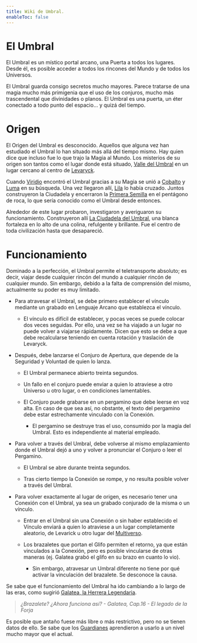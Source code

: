 ```yaml
---
title: Wiki de Umbral.
enableToc: false
---
```


# **El Umbral**

El Umbral es un místico portal arcano, una Puerta a todos los lugares. Desde él, es posible acceder a todos los rincones del Mundo y de todos los Universos.

El Umbral guarda consigo secretos mucho mayores. Parece tratarse de una magia mucho más primigenia que el uso de los conjuros, mucho más trascendental que divinidades o planos. El Umbral es una puerta, un éter conectado a todo punto del espacio… y quizá del tiempo.

# Origen

El Origen del Umbral es desconocido. Aquellos que alguna vez han estudiado el Umbral lo han situado más allá del tiempo mismo. Hay quien dice que incluso fue lo que trajo la Magia al Mundo. Los misterios de su origen son tantos como el lugar donde está situado, [Valle del Umbral](https://www.legendkeeper.com/app/ckvil5g57t6310808rct5ktxd/cky1pdt5b0018037c6ke1wqbt/) en un lugar cercano al centro de [Levaryck](https://www.legendkeeper.com/app/ckvil5g57t6310808rct5ktxd/ckwl6ccs4000a036cbm61llf5/).

Cuando [Viridio](https://www.legendkeeper.com/app/ckvil5g57t6310808rct5ktxd/ckw9r297t001a036cf0z8y5d0/) encontró el Umbral gracias a su Magia se unió a [Cobalto](https://www.legendkeeper.com/app/ckvil5g57t6310808rct5ktxd/ckw9qzwwj000v036ckhxi3v7y/) y [Luma](https://www.legendkeeper.com/app/ckvil5g57t6310808rct5ktxd/ckw9r21k10015036c02dzbxak/) en su búsqueda. Una vez llegaron allí, [Lila](https://www.legendkeeper.com/app/ckvil5g57t6310808rct5ktxd/ckw9r1pw90010036c4jitdelk/) lo había cruzado. Juntos construyeron la Ciudadela y encerraron la [Primera Semilla](https://www.legendkeeper.com/app/ckvil5g57t6310808rct5ktxd/ckw9ubso5005d036clcfradz4/) en el pentágono de roca, lo que sería conocido como el Umbral desde entonces.

Alrededor de este lugar probaron, investigaron y averiguaron su funcionamiento. Construyeron allí [La Ciudadela del Umbral](https://www.legendkeeper.com/app/ckvil5g57t6310808rct5ktxd/cky1plko8001p037c854lyoys/), una blanca fortaleza en lo alto de una colina, refulgente y brillante. Fue el centro de toda civilización hasta que desapareció.

# Funcionamiento

Dominado a la perfección, el Umbral permite el teletransporte absoluto; es decir, viajar desde cualquier rincón del mundo a cualquier rincón de cualquier mundo. Sin embargo, debido a la falta de comprensión del mismo, actualmente su poder es muy limitado.

-   Para atravesar el Umbral, se debe primero establecer el vínculo mediante un grabado en Lenguaje Arcano que establezca el vínculo.
    
    -   El vínculo es difícil de establecer, y pocas veces se puede colocar dos veces seguidas. Por ello, una vez se ha viajado a un lugar no puede volver a viajarse rápidamente. Dicen que esto se debe a que debe recalcularse teniendo en cuenta rotación y traslación de Levaryck.
        
-   Después, debe lanzarse el Conjuro de Apertura, que depende de la Seguridad y Voluntad de quien lo lanza.
    
    -   El Umbral permanece abierto treinta segundos.
        
    -   Un fallo en el conjuro puede enviar a quien lo atraviese a otro Universo u otro lugar, o en condiciones lamentables.
        
    -   El Conjuro puede grabarse en un pergamino que debe leerse en voz alta. En caso de que sea así, no obstante, el texto del pergamino debe estar estrechamente vinculado con la Conexión.
        
        -   El pergamino se destruye tras el uso, consumido por la magia del Umbral. Esto es independiente al material empleado.
            
-   Para volver a través del Umbral, debe volverse al mismo emplazamiento donde el Umbral dejó a uno y volver a pronunciar el Conjuro o leer el Pergamino.
    
    -   El Umbral se abre durante treinta segundos.
        
    -   Tras cierto tiempo la Conexión se rompe, y no resulta posible volver a través del Umbral.
        
-   Para volver exactamente al lugar de origen, es necesario tener una Conexión con el Umbral, ya sea un grabado conjurado de la misma o un vínculo.
    
    -   Entrar en el Umbral sin una Conexión o sin haber establecido el Vínculo enviará a quien lo atraviese a un lugar completamente aleatorio, de Levarick u otro lugar del [Multiverso](https://www.legendkeeper.com/app/ckvil5g57t6310808rct5ktxd/ckx0w2ji9000j036cusjioq43/).
        
    -   Los brazaletes que portan el Glifo permiten el retorno, ya que están vinculados a la Conexión, pero es posible vincularse de otras maneras (ej. Galatea grabó el glifo en su brazo en cuanto lo vio).
        
        -   Sin embargo, atravesar un Umbral diferente no tiene por qué activar la vinculación del brazalete. Se desconoce la causa.
            

Se sabe que el funcionamiento del Umbral ha ido cambiando a lo largo de las eras, como sugirió [Galatea, la Herrera Legendaria](https://www.legendkeeper.com/app/ckvil5g57t6310808rct5ktxd/ckwj80tu3000b036cynatedfq/).

> _¿Brazalete? ¿Ahora funciona así? - Galatea, Cap.16 - El legado de la Forja_

Es posible que antaño fuese más libre o más restrictivo, pero no se tienen datos de ello. Se sabe que los [Guardianes](https://www.legendkeeper.com/app/ckvil5g57t6310808rct5ktxd/ckw9qzav8000n036cj53bcu47/) aprendieron a usarlo a un nivel mucho mayor que el actual.